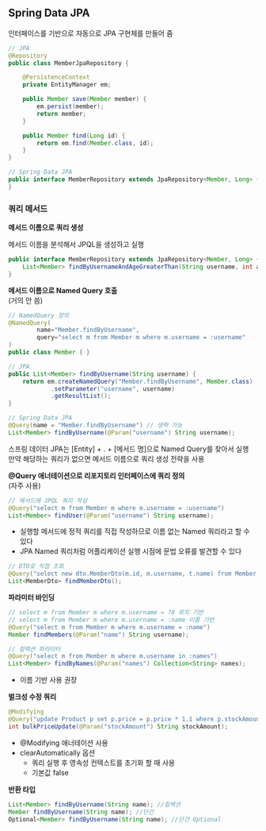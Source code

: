 ## Spring Data JPA

인터페이스를 기반으로 자동으로 JPA 구현체를 만들어 줌

```java
// JPA
@Repository
public class MemberJpaRepository {

    @PersistenceContext
    private EntityManager em;

    public Member save(Member member) {
        em.persist(member);
        return member;
    }

    public Member find(Long id) {
        return em.find(Member.class, id);
    }
}

// Spring Data JPA
public interface MemberRepository extends JpaRepository<Member, Long> {
}
```

### 쿼리 메서드

**메서드 이름으로 쿼리 생성**

메서드 이름을 분석해서 JPQL을 생성하고 실행

```java
public interface MemberRepository extends JpaRepository<Member, Long> {
    List<Member> findByUsernameAndAgeGreaterThan(String username, int age);
}
```

**메서드 이름으로 Named Query 호출**<br/>
(거의 안 씀)
```java
// NamedQuery 정의
@NamedQuery(
        name="Member.findByUsername",
        query="select m from Member m where m.username = :username"
)
public class Member { }

// JPA
public List<Member> findByUsername(String username) {
    return em.createNamedQuery("Member.findByUsername", Member.class)
            .setParameter("username", username)
            .getResultList();
}

// Spring Data JPA
@Query(name = "Member.findByUsername") // 생략 가능
List<Member> findByUsername(@Param("username") String username);
```
스프링 데이터 JPA는 [Entity] + . + [메서드 명]으로 Named Query를 찾아서 실행<br/>
만약 해당하는 쿼리가 없으면 메서드 이름으로 쿼리 생성 전략을 사용<br/>

**@Query 애너테이션으로 리포지토리 인터페이스에 쿼리 정의**<br/>
(자주 사용)

```java
// 메서드에 JPQL 쿼리 작성
@Query("select m from Member m where m.username = :username")
List<Member> findUser(@Param("username") String username);
```
- 실행할 메서드에 정적 쿼리를 직접 작성하므로 이름 없는 Named 쿼리라고 할 수 있다
- JPA Named 쿼리처럼 어플리케이션 실행 시점에 문법 오류를 발견할 수 있다

```java
// DTO로 직접 조회
@Query("select new dto.MemberDto(m.id, m.username, t.name) from Member m join m.team t")
List<MemberDto> findMemberDto();
```

**파라미터 바인딩**
```java
// select m from Member m where m.username = ?0 위치 기반 
// select m from Member m where m.username = :name 이름 기반
@Query("select m from Member m where m.username = :name")
Member findMembers(@Param("name") String username);

// 컬렉션 파라미터
@Query("select m from Member m where m.username in :names")
List<Member> findByNames(@Param("names") Collection<String> names);
```
- 이름 기반 사용 권장

**벌크성 수정 쿼리**
```java
@Modifying
@Query("update Product p set p.price = p.price * 1.1 where p.stockAmount < :stockAmount")
int bulkPriceUpdate(@Param("stockAmount") String stockAmount);
```
- @Modifying 애너테이션 사용
- clearAutomatically 옵션
  - 쿼리 실행 후 영속성 컨텍스트를 초기화 할 때 사용
  - 기본값 false

**반환 타입**
```java
List<Member> findByUsername(String name); //컬렉션
Member findByUsername(String name); //단건
Optional<Member> findByUsername(String name); //단건 Optional
```
